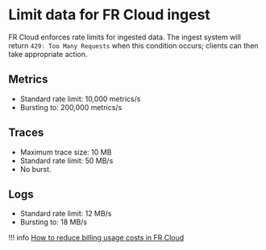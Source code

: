 # Limit data for FR Cloud ingest

FR Cloud enforces rate limits for ingested data.  The ingest system will return `429: Too Many Requests` when this condition occurs; clients can then take appropriate action.

## Metrics

- Standard rate limit:  10,000 metrics/s
- Bursting to: 200,000 metrics/s

## Traces

- Maximum trace size:  10 MB
- Standard rate limit:  50 MB/s
- No burst.

## Logs

- Standard rate limit:  12 MB/s
- Bursting to:  18 MB/s


!!! info 
    [How to reduce billing usage costs in FR Cloud](/Troubleshooting/Optimize-data/)